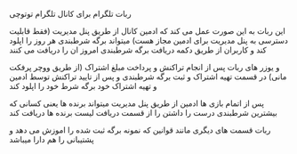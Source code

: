 ربات تلگرام برای کانال تلگرام توتوچی

این ربات به این صورت عمل می کند که ادمین کانال از طریق پنل مدیریت (فقط قابلیت دسترسی به پنل مدیریت برای ادمین مجاز هست) میتواند برگه شرطبندی هر روز را اپلود کند و کاربران از طریق دکمه دریافت برگه شرطبندی امروز ان را دریافت می کنند

و یوزر های ربات پس از انجام تراکنش و پرداخت مبلغ اشتراک (از طریق ووچر پرفکت مانی) در قسمت تهیه اشتراک و ثبت برگه شرطبندی و پس از تایید تراکنش توسط ادمین و تهیه اشتراک خود برگه شرط خود را اپلود کند

پس از اتمام بازی ها ادمین از طریق پنل مدیریت میتواند برنده ها یعنی کسانی که بیشترین شرطبندی درست را داشتن را از قسمت دریافت لیست برنده ها دریافت کند

ربات قسمت های دیگری مانند قوانین که نمونه برگه ثبت شده را اموزش می دهد و پشتیبانی را هم دارا میباشد

